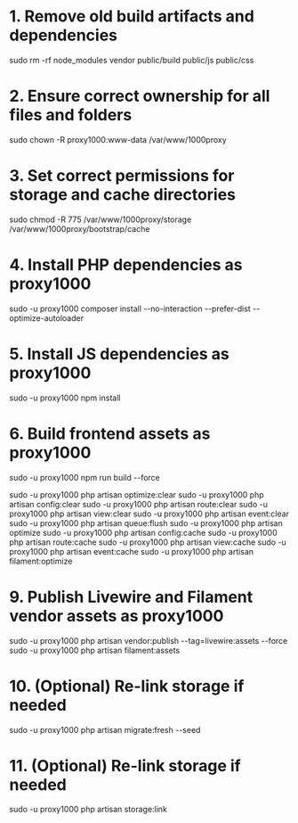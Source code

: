# 1. Remove old build artifacts and dependencies
sudo rm -rf node_modules vendor public/build public/js public/css

# 2. Ensure correct ownership for all files and folders
sudo chown -R proxy1000:www-data /var/www/1000proxy

# 3. Set correct permissions for storage and cache directories
sudo chmod -R 775 /var/www/1000proxy/storage /var/www/1000proxy/bootstrap/cache

# 4. Install PHP dependencies as proxy1000

sudo -u proxy1000 composer install --no-interaction --prefer-dist --optimize-autoloader

# 5. Install JS dependencies as proxy1000
sudo -u proxy1000 npm install

# 6. Build frontend assets as proxy1000
sudo -u proxy1000 npm run build --force

sudo -u proxy1000 php artisan optimize:clear
sudo -u proxy1000 php artisan config:clear
sudo -u proxy1000 php artisan route:clear
sudo -u proxy1000 php artisan view:clear
sudo -u proxy1000 php artisan event:clear
sudo -u proxy1000 php artisan queue:flush
sudo -u proxy1000 php artisan optimize
sudo -u proxy1000 php artisan config:cache
sudo -u proxy1000 php artisan route:cache
sudo -u proxy1000 php artisan view:cache
sudo -u proxy1000 php artisan event:cache
sudo -u proxy1000 php artisan filament:optimize


# 9. Publish Livewire and Filament vendor assets as proxy1000
sudo -u proxy1000 php artisan vendor:publish --tag=livewire:assets --force
sudo -u proxy1000 php artisan filament:assets

# 10. (Optional) Re-link storage if needed
sudo -u proxy1000 php artisan migrate:fresh --seed

# 11. (Optional) Re-link storage if needed
sudo -u proxy1000 php artisan storage:link